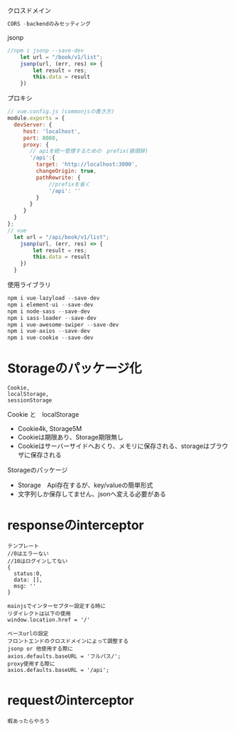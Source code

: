 クロスドメイン
```javascript
CORS -backendのみセッティング
```
jsonp
```javascript
//npm i jsonp --save-dev
    let url = "/book/v1/list";
    jsonp(url, (err, res) => {
        let result = res;
        this.data = result
    })
```
プロキシ
```javascript
// vue.config.js (commonjsの書き方)
module.exports = {
  devServer: {
     host: 'localhost',
     port: 8080,
     proxy: {
       // apiを統一管理するための　prefix(接頭辞)
       '/api':{
         target: 'http://localhost:3000',
         changeOrigin: true,
         pathRewrite: {
             //prefixを省く
             '/api': ''
         }
       }
     }
  }
};
// vue
  let url = "/api/book/v1/list";
    jsonp(url, (err, res) => {
        let result = res;
        this.data = result
    })
  }
```
使用ライブラリ
```javascript
npm i vue-lazyload --save-dev
npm i element-ui --save-dev
npm i node-sass --save-dev
npm i sass-loader --save-dev
npm i vue-awesome-swiper --save-dev
npm i vue-axios --save-dev
npm i vue-cookie --save-dev
```
# Storageのパッケージ化

```shell script
Cookie,
localStorage,
sessionStorage
```
Cookie と　localStorage
 - Cookie4k, Storage5M
 - Cookieは期限あり、Storage期限無し
 - Cookieはサーバーサイドへおくり、メモリに保存される、storageはブラウザに保存される
 
Storageのパッケージ
 - Storage　Api存在するが、key/valueの簡単形式
 - 文字列しか保存してません、jsonへ変える必要がある
 
# responseのinterceptor
```shell script
テンプレート
//0はエラーない
//10はログインしてない
{
  status:0,
  data: [],
  msg: ''
}

mainjsでインターセプター設定する時に
リダイレクトは以下の使用
window.location.href = '/'

ベースurlの設定
フロントエンドのクロスドメインによって調整する
jsonp or 他使用する際に
axios.defaults.baseURL = 'フルパス/';
proxy使用する際に
axios.defaults.baseURL = '/api';
```
# requestのinterceptor
```shell script
暇あったらやろう
```
